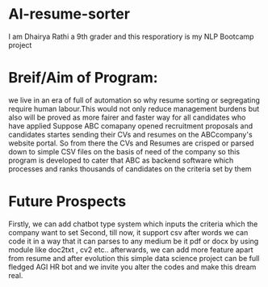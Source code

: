 # AI-resume-sorter
I am Dhairya Rathi a 9th grader and this resporatiory is my NLP Bootcamp project
# Breif/Aim of Program:
we live in an era of full of automation so why resume sorting or segregating require human labour.This would not only reduce management burdens but also will be proved as more fairer and faster way for all candidates who have applied
Suppose ABC comapany opened recruitment proposals and candidates startes sending their CVs and resumes on the ABCcompany's website portal. So from there the CVs and Resumes are crisped or parsed down to simple CSV files on the basis of need of the company
so this program is developed to cater that ABC as backend software which processes and ranks thousands of candidates on the criteria set by them
# Future Prospects
Firstly, we can add chatbot type system which inputs the criteria which the company want to set
Second, till now, it support csv after words we can code it in a way that it can parses to any medium be it pdf or docx by using module like doc2txt , cv2 etc..
afterwards, we can add more feature apart from resume and after evolution this simple data science project can be full fledged AGI HR bot and we invite you alter the codes and make this dream real.
